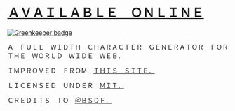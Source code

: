 # [ＡＶＡＩＬＡＢＬＥ　ＯＮＬＩＮＥ](https://citrusui.github.io/width/)

[![Greenkeeper badge](https://badges.greenkeeper.io/citrusui/width.svg)](https://greenkeeper.io/)

Ａ　ＦＵＬＬ　ＷＩＤＴＨ　ＣＨＡＲＡＣＴＥＲ　ＧＥＮＥＲＡＴＯＲ　ＦＯＲ　ＴＨＥ　ＷＯＲＬＤ　ＷＩＤＥ　ＷＥＢ．

ＩＭＰＲＯＶＥＤ　ＦＲＯＭ　[ＴＨＩＳ　ＳＩＴＥ．](http://wwwwwyoutube.com/fullw.html)

ＬＩＣＥＮＳＥＤ　ＵＮＤＥＲ　[ＭＩＴ．](LICENSE.md)

ＣＲＥＤＩＴＳ　ＴＯ　[＠ＢＳＤＦ．](https://twitter.com/bsdf/status/797484933354815488)
